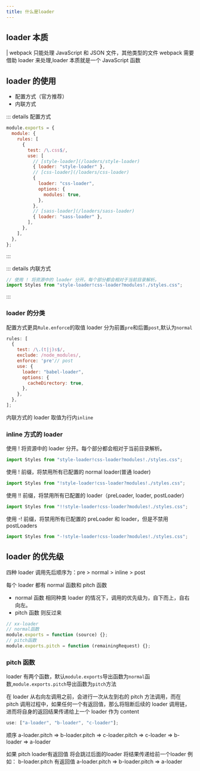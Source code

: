 ```yaml
---
title: 什么是loader
---
```


## loader 本质

| webpack 只能处理 JavaScript 和 JSON 文件，其他类型的文件 webpack 需要借助 loader 来处理,loader 本质就是一个 JavaScript 函数

## loader 的使用

- 配置方式（官方推荐）
- 内联方式

::: details 配置方式

```js
module.exports = {
  module: {
    rules: [
      {
        test: /\.css$/,
        use: [
          // [style-loader](/loaders/style-loader)
          { loader: "style-loader" },
          // [css-loader](/loaders/css-loader)
          {
            loader: "css-loader",
            options: {
              modules: true,
            },
          },
          // [sass-loader](/loaders/sass-loader)
          { loader: "sass-loader" },
        ],
      },
    ],
  },
};
```

:::

::: details 内联方式

```js
// 使用 ! 将资源中的 loader 分开。每个部分都会相对于当前目录解析。
import Styles from "style-loader!css-loader?modules!./styles.css";
```

:::

### loader 的分类

配置方式更具`Rule.enforce`的取值 loader 分为前置`pre`和后置`post`,默认为`normal`

```js
rules: [
  {
    test: /\.(t|j)s$/,
    exclude: /node_modules/,
    enforce: 'pre'// post
    use: {
      loader: "babel-loader",
      options: {
        cacheDirectory: true,
      },
    },
  },
];
```

内联方式的 loader 取值为行内`inline`

### inline 方式的 loader

使用 ! 将资源中的 loader 分开。每个部分都会相对于当前目录解析。

```js
import Styles from "style-loader!css-loader?modules!./styles.css";
```

使用 ! 前缀，将禁用所有已配置的 normal loader(普通 loader)

```js
import Styles from "!style-loader!css-loader?modules!./styles.css";
```

使用 !! 前缀，将禁用所有已配置的 loader（preLoader, loader, postLoader）

```js
import Styles from "!!style-loader!css-loader?modules!./styles.css";
```

使用 -! 前缀，将禁用所有已配置的 preLoader 和 loader，但是不禁用 postLoaders

```js
import Styles from "-!style-loader!css-loader?modules!./styles.css";
```

## loader 的优先级

四种 loader 调用先后顺序为：pre > normal > inline > post

每个 loader 都有 normal 函数和 pitch 函数

- normal 函数 相同种类 loader 的情况下，调用的优先级为，自下而上，自右向左。
- pitch 函数 则反过来

```js
// xx-loader
// normal函数
module.exports = function (source) {};
// pitch函数
module.exports.pitch = function (remainingRequest) {};
```

### pitch 函数

loader 有两个函数，默认`module.exports`导出函数为`normal`函数,`module.exports.pitch`导出函数为`pitch`方法

在 loader 从右向左调用之前，会进行一次从左到右的 pitch 方法调用，而在 pitch 调用过程中，如果任何一个有返回值，那么将阻断后续的 loader 调用链，进而将自身的返回结果传递给上一个 loader 作为 content

```js
use: ["a-loader", "b-loader", "c-loader"];
```

顺序
a-loader.pitch => b-loader.pitch => c-loader.pitch => c-loader => b-loader => a-loader

如果 pitch loader有返回值 将会跳过后面的loader 将结果传递给前一个loader
例如： b-loader.pitch 有返回值
a-loader.pitch => b-loader.pitch => a-loader
